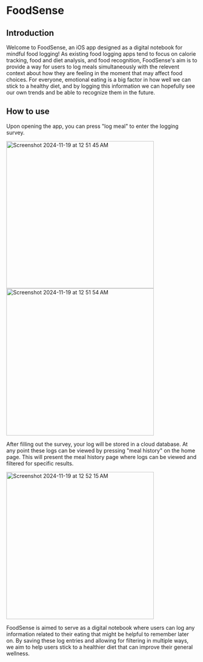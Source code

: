 # FoodSense
## Introduction
Welcome to FoodSense, an iOS app designed as a digital notebook for mindful food logging! As existing food logging apps tend to focus on calorie tracking, food and diet analysis, and food recognition, FoodSense's aim is to provide a way for users to log meals simultaneously with the relevent context about how they are feeling in the moment that may affect food choices. For everyone, emotional eating is a big factor in how well we can stick to a healthy diet, and by logging this information we can hopefully see our own trends and be able to recognize them in the future. 

## How to use
Upon opening the app, you can press "log meal" to enter the logging survey. 

<img width="389" alt="Screenshot 2024-11-19 at 12 51 45 AM" src="https://github.com/user-attachments/assets/4833ab1f-3cdd-47dc-bbac-8cdfa8e302ec">
<img width="389" alt="Screenshot 2024-11-19 at 12 51 54 AM" src="https://github.com/user-attachments/assets/ffb5a37d-defa-42f1-9ac8-2f0a3da0209e">

After filling out the survey, your log will be stored in a cloud database. At any point these logs can be viewed by pressing "meal history" on the home page. This will present the meal history page where logs can be viewed and filtered for specific results. 

<img width="389" alt="Screenshot 2024-11-19 at 12 52 15 AM" src="https://github.com/user-attachments/assets/627e63ba-5072-4226-8d2a-37cd6c7134db">

FoodSense is aimed to serve as a digital notebook where users can log any information related to their eating that might be helpful to remember later on. By saving these log entries and allowing for filtering in multiple ways, we aim to help users stick to a healthier diet that can improve their general wellness. 
